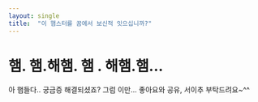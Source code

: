 ```yaml
---
layout: single
title:  "이 햄스터를 꿈에서 보신적 잇으십니까?"
---
```


# 햄. 햄.해햄. 햄 . 해햄.햄...

아 햄들다.. 궁금증 해결되셨죠? 그럼 이만... 좋아요와 공유, 서이추 부탁드려요~^^
